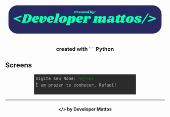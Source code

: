 <h1 align="center">
    <img alt="" title="" height="90px" src="img/developer created.png">
</h1>

<h2 align="center"> </h2>

<h3 align="center"> created with <img src="img/python.svg" alt="python" height="18"> Python </h3>


## Screens

<p align="center">
    <img alt="" title="" src="img/print.png">
 
</p>

---

<h4 align="center"> <em>&lt;/&gt;</em> by Developer Mattos</h4>
